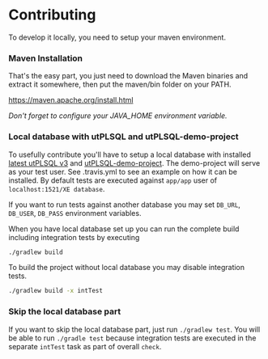 # Contributing
To develop it locally, you need to setup your maven environment.

### Maven Installation
That's the easy part, you just need to download the Maven binaries and extract it somewhere, then put the maven/bin folder on your PATH.

https://maven.apache.org/install.html

*Don't forget to configure your JAVA_HOME environment variable.*

### Local database with utPLSQL and utPLSQL-demo-project

To usefully contribute you'll have to setup a local database with installed [latest utPLSQL v3](https://github.com/utPLSQL/utPLSQL) and [utPLSQL-demo-project](https://github.com/utPLSQL/utPLSQL-demo-project). 
The demo-project will serve as your test user. See .travis.yml to see an example on how it can be installed. 
By default tests are executed against `app/app` user of `localhost:1521/XE database`. 

If you want to run tests against another database you may set `DB_URL`, `DB_USER`, `DB_PASS` environment variables.

When you have local database set up you can run the complete build including integration tests by executing 
```bash
./gradlew build
```

To build the project without local database you may disable integration tests.
```bash
./gradlew build -x intTest
```

### Skip the local database part

If you want to skip the local database part, just run ``./gradlew test``. 
You will be able to run ``./gradle test`` because integration tests are executed in the separate ``intTest`` task as part of overall ``check``.
